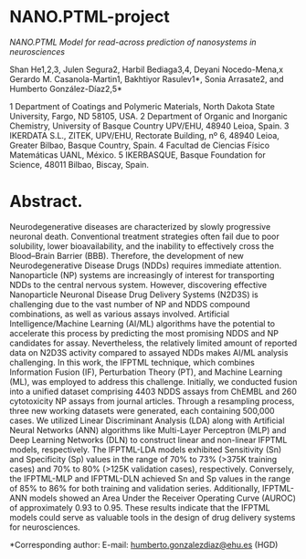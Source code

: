 # NANO.PTML-project

*NANO.PTML Model for read-across prediction of nanosystems in neurosciences*

Shan He1,2,3, Julen Segura2, Harbil Bediaga3,4, Deyani Nocedo-Mena,x Gerardo M. Casanola-Martin1, Bakhtiyor Rasulev1*, Sonia Arrasate2, and Humberto González-Díaz2,5*

1 Department of Coatings and Polymeric Materials, North Dakota State University, Fargo, ND 58105, USA.
2 Department of Organic and Inorganic Chemistry, University of Basque Country UPV/EHU, 48940 Leioa, Spain.
3 IKERDATA S.L., ZITEK, UPV/EHU, Rectorate Building, nº 6, 48940 Leioa, Greater Bilbao, Basque Country, Spain. 
4 Facultad de Ciencias Físico Matemáticas UANL, México.
5 IKERBASQUE, Basque Foundation for Science, 48011 Bilbao, Biscay, Spain.

# Abstract.

Neurodegenerative diseases are characterized by slowly progressive neuronal death. Conventional treatment strategies often fail due to poor solubility, lower bioavailability, and the inability to effectively cross the Blood–Brain Barrier (BBB). Therefore, the development of new Neurodegenerative Disease Drugs (NDDs) requires immediate attention. Nanoparticle (NP) systems are increasingly of interest for transporting NDDs to the central nervous system. However, discovering effective Nanoparticle Neuronal Disease Drug Delivery Systems (N2D3S) is challenging due to the vast number of NP and NDDS compound combinations, as well as various assays involved. Artificial Intelligence/Machine Learning (AI/ML) algorithms have the potential to accelerate this process by predicting the most promising NDDS and NP candidates for assay. Nevertheless, the relatively limited amount of reported data on N2D3S activity compared to assayed NDDs makes AI/ML analysis challenging. In this work, the IFPTML technique, which combines Information Fusion (IF), Perturbation Theory (PT), and Machine Learning (ML), was employed to address this challenge. Initially, we conducted fusion into a unified dataset comprising 4403 NDDS assays from ChEMBL and 260 cytotoxicity NP assays from journal articles. Through a resampling process, three new working datasets were generated, each containing 500,000 cases. We utilized Linear Discriminant Analysis (LDA) along with Artificial Neural Networks (ANN) algorithms like Multi-Layer Perceptron (MLP) and Deep Learning Networks (DLN) to construct linear and non-linear IFPTML models, respectively. The IFPTML-LDA models exhibited Sensitivity (Sn) and Specificity (Sp) values in the range of 70% to 73% (>375K training cases) and 70% to 80% (>125K validation cases), respectively. Conversely, the IFPTML-MLP and IFPTML-DLN achieved Sn and Sp values in the range of 85% to 86% for both training and validation series. Additionally, IFPTML-ANN models showed an Area Under the Receiver Operating Curve (AUROC) of approximately 0.93 to 0.95. These results indicate that the IFPTML models could serve as valuable tools in the design of drug delivery systems for neurosciences. 

*Corresponding author: E-mail: humberto.gonzalezdiaz@ehu.es (HGD)

